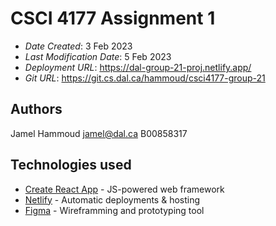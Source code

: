 # CSCI 4177 Assignment 1

* *Date Created*: 3 Feb 2023
* *Last Modification Date*: 5 Feb 2023
* *Deployment URL*: https://dal-group-21-proj.netlify.app/
* *Git URL*: https://git.cs.dal.ca/hammoud/csci4177-group-21

## Authors

Jamel Hammoud
jamel@dal.ca
B00858317

## Technologies used

* [Create React App](https://reactjs.org/docs/create-a-new-react-app.html) - JS-powered web framework
* [Netlify](https://netlify.com/) - Automatic deployments & hosting
* [Figma](https://figma.com/) - Wireframming and prototyping tool
